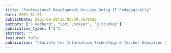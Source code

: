 ```yaml
---
title: "Professional Development On-Line-Doing IT Pedagogically"
date: 2001-01-01
publishDate: 2021-08-20T12:05:59.767842Z
authors: ["J Hedberg", "Lori Lockyer", "B Stuckey"]
publication_types: ["2"]
abstract: ""
featured: false
publication: "*Society for Information Technology & Teacher Education International łdots*"
---
```


